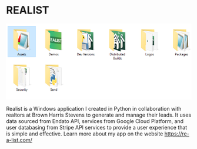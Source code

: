 # REALIST

<img src="REALIST.PNG" />

Realist is a Windows application I created in Python in collaboration with realtors at Brown Harris Stevens to generate and manage their leads. It uses data sourced from Endato API, services from Google Cloud Platform, and user databasing from Stripe API services to provide a user experience that is simple and effective. Learn more about my app on the website https://re-a-list.com/ 
